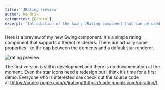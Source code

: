 ```yaml
---
title: 'JRating Preview'
author: hendrik
categories: [General]
excerpt: 'Introduction of the Swing JRating component that can be used to visualize ratings.'
---
```

Here is a preview of my new Swing component. It´s a simple rating component that supports different renderers. There are actually some properties like the gap between the elements and a default star renderer.

![rating preview](/posts/guigarage-legacy/rating-preview.png)

The first version is still in development and there is no documentation at the moment. Even the star icons need a redesign but I think it´s time for a first demo. Everyone who is interested can check out the source code at [https://code.google.com/p/jrating/](https://code.google.com/p/jrating/).
